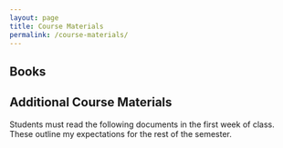 ```yaml
---
layout: page
title: Course Materials
permalink: /course-materials/
---
```


<!-- {% include image.html url="/_images/fabulous-sylvester.jpg" caption="blah" width=300 align="right" %} -->

## Books

<!-- Garrison, Joshua. 2006. [The Fabulous Sylvester: The Legend, the Music, the Seventies in San Francisco](https://www.amazon.com/Fabulous-Sylvester-Legend-Seventies-Francisco/dp/0312425694/). Picador. -->

## Additional Course Materials

Students must read the following documents in the first week of class. These outline my expectations for the rest of the semester.

<!--
- [Taking Good Notes](http://svmiller.com/blog/2014/09/taking-good-notes/)
- [Fun with Attendance and Grades (i.e. Students Should Attend Class)](http://svmiller.com/blog/2016/05/fun-with-attendance-grades/)
- [The Educational Power of Discomfort](http://svmiller.com/blog/2016/05/educational-power-discomfort/)
- [Put Your Laptops Away, Kids (Vol. 2)](http://svmiller.com/blog/2016/05/put-your-laptops-away-2/)
-->
